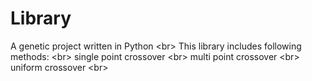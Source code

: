 # Library
A genetic project written in Python &lt;br> This library includes following methods: &lt;br> single point crossover &lt;br> multi point crossover &lt;br> uniform crossover &lt;br>
